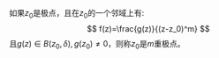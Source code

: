 如果$z_0$是极点，且在$z_0$的一个邻域上有:
$$
f(z)=\frac{g(z)}{(z-z_0)^m}
$$
且$g(z)\in B(z_0, \delta), g(z_0)\not= 0$，则称$z_0$是$m$重极点。
